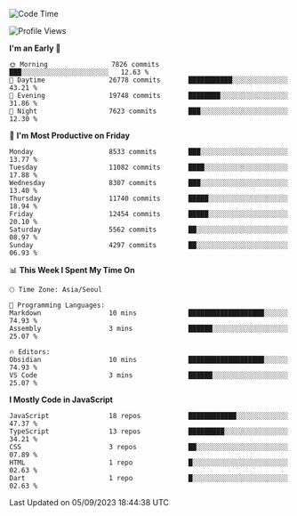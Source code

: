 <!--START_SECTION:waka-->
![Code Time](http://img.shields.io/badge/Code%20Time-5%2C326%20hrs%2023%20mins-blue)

![Profile Views](http://img.shields.io/badge/Profile%20Views-0-blue)

**I'm an Early 🐤** 

```text
🌞 Morning                7826 commits        ███░░░░░░░░░░░░░░░░░░░░░░   12.63 % 
🌆 Daytime                26778 commits       ███████████░░░░░░░░░░░░░░   43.21 % 
🌃 Evening                19748 commits       ████████░░░░░░░░░░░░░░░░░   31.86 % 
🌙 Night                  7623 commits        ███░░░░░░░░░░░░░░░░░░░░░░   12.30 % 
```
📅 **I'm Most Productive on Friday** 

```text
Monday                   8533 commits        ███░░░░░░░░░░░░░░░░░░░░░░   13.77 % 
Tuesday                  11082 commits       ████░░░░░░░░░░░░░░░░░░░░░   17.88 % 
Wednesday                8307 commits        ███░░░░░░░░░░░░░░░░░░░░░░   13.40 % 
Thursday                 11740 commits       █████░░░░░░░░░░░░░░░░░░░░   18.94 % 
Friday                   12454 commits       █████░░░░░░░░░░░░░░░░░░░░   20.10 % 
Saturday                 5562 commits        ██░░░░░░░░░░░░░░░░░░░░░░░   08.97 % 
Sunday                   4297 commits        ██░░░░░░░░░░░░░░░░░░░░░░░   06.93 % 
```


📊 **This Week I Spent My Time On** 

```text
🕑︎ Time Zone: Asia/Seoul

💬 Programming Languages: 
Markdown                 10 mins             ███████████████████░░░░░░   74.93 % 
Assembly                 3 mins              ██████░░░░░░░░░░░░░░░░░░░   25.07 % 

🔥 Editors: 
Obsidian                 10 mins             ███████████████████░░░░░░   74.93 % 
VS Code                  3 mins              ██████░░░░░░░░░░░░░░░░░░░   25.07 % 
```

**I Mostly Code in JavaScript** 

```text
JavaScript               18 repos            ████████████░░░░░░░░░░░░░   47.37 % 
TypeScript               13 repos            █████████░░░░░░░░░░░░░░░░   34.21 % 
CSS                      3 repos             ██░░░░░░░░░░░░░░░░░░░░░░░   07.89 % 
HTML                     1 repo              █░░░░░░░░░░░░░░░░░░░░░░░░   02.63 % 
Dart                     1 repo              █░░░░░░░░░░░░░░░░░░░░░░░░   02.63 % 
```




 Last Updated on 05/09/2023 18:44:38 UTC
<!--END_SECTION:waka-->
